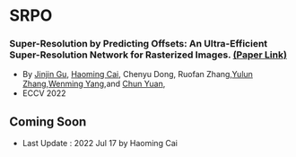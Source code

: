 # SRPO

### Super-Resolution by Predicting Offsets: An Ultra-Efficient Super-Resolution Network for Rasterized Images. [(Paper Link)]() 
- By [Jinjin Gu](), [Haoming Cai](), Chenyu Dong, Ruofan Zhang,[Yulun Zhang](),[Wenming Yang](),and [Chun Yuan](), 
- ECCV 2022

## Coming Soon
- Last Update : 2022 Jul 17 by Haoming Cai